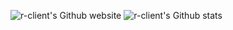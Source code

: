 ![r-client's Github website](https://r-client.github.io/)
![r-client's Github stats](https://github-readme-stats.vercel.app/api?username=r-client&show_icons=true&theme=gruvbox)
